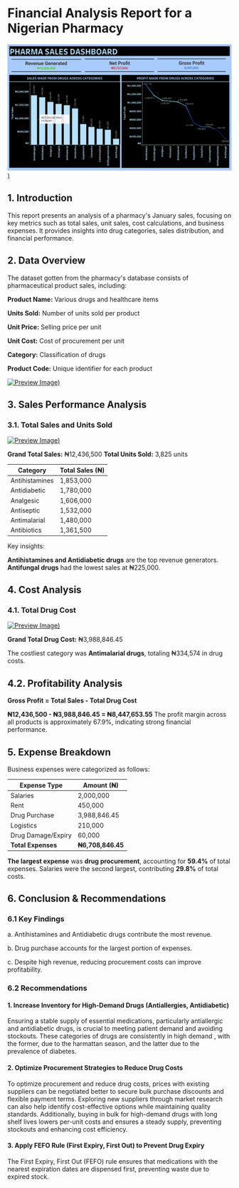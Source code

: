 # Financial Analysis Report for a Nigerian Pharmacy 

[![Preview Image](https://github.com/TiffanyNwanne/Financial-Analysis-for-a-Pharmacy/blob/main/images/PHARMACY%20SALES%20%20DASHBOARD.png))](https://github.com/TiffanyNwanne/Financial-Analysis-for-a-Pharmacy/blob/main/images/PHARMACY%20SALES%20%20DASHBOARD.png)
## 1. Introduction
This report presents an analysis of a pharmacy's January sales, focusing on key metrics such as total sales, unit sales, cost calculations, and business expenses. It provides insights into drug categories, sales distribution, and financial performance.

## 2. Data Overview
The dataset gotten from the pharmacy's database consists of pharmaceutical product sales, including:

**Product Name:** Various drugs and healthcare items

**Units Sold:** Number of units sold per product

**Unit Price:** Selling price per unit

**Unit Cost:** Cost of procurement per unit

**Category:** Classification of drugs

**Product Code:** Unique identifier for each product

[![Preview Image](https://github.com/TiffanyNwanne/Pharmaceutical-Financial-Analysis/blob/main/images/Data%20Overview.png))](https://github.com/TiffanyNwanne/Pharmaceutical-Financial-Analysis/blob/main/images/Data%20Overview.png)

## 3. Sales Performance Analysis

### 3.1. Total Sales and Units Sold

[![Preview Image](https://github.com/TiffanyNwanne/Pharmaceutical-Financial-Analysis/blob/main/images/Total%20Sales%20and%20Units%20Sold.png))](https://github.com/TiffanyNwanne/Pharmaceutical-Financial-Analysis/blob/main/images/Total%20Sales%20and%20Units%20Sold.png)

**Grand Total Sales:** ₦12,436,500
**Total Units Sold:** 3,825 units


| **Category**       | **Total Sales (₦)** |
|--------------------|------------------|
| Antihistamines     | 1,853,000        |
| Antidiabetic      | 1,780,000        |
| Analgesic        | 1,606,000        |
| Antiseptic       | 1,532,000        |
| Antimalarial     | 1,480,000        |
| Antibiotics      | 1,361,500        |

Key insights:

**Antihistamines and Antidiabetic drugs** are the top revenue generators.
**Antifungal drugs** had the lowest sales at ₦225,000.

## 4. Cost Analysis

### 4.1. Total Drug Cost

[![Preview Image](https://github.com/TiffanyNwanne/Pharmaceutical-Financial-Analysis/blob/main/images/Total%20Drug%20Cost.png))](https://github.com/TiffanyNwanne/Pharmaceutical-Financial-Analysis/blob/main/images/Total%20Drug%20Cost.png)

**Grand Total Drug Cost:** ₦3,988,846.45

The costliest category was **Antimalarial drugs**, totaling ₦334,574 in drug costs.

## 4.2. Profitability Analysis

**Gross Profit = Total Sales - Total Drug Cost**

**₦12,436,500 - ₦3,988,846.45 = ₦8,447,653.55**
The profit margin across all products is approximately 67.9%, indicating strong financial performance.

## 5. Expense Breakdown

Business expenses were categorized as follows:

| **Expense Type**    | **Amount (₦)**  |
|---------------------|---------------|
| Salaries           | 2,000,000     |
| Rent              | 450,000       |
| Drug Purchase     | 3,988,846.45  |
| Logistics        | 210,000       |
| Drug Damage/Expiry | 60,000        |
| **Total Expenses** | **₦6,708,846.45** |

**The largest expense** was **drug procurement**, accounting for **59.4%** of total expenses.
Salaries were the second largest, contributing **29.8%** of total costs.

## 6. Conclusion & Recommendations

### 6.1 Key Findings

a. Antihistamines and Antidiabetic drugs contribute the most revenue.

b. Drug purchase accounts for the largest portion of expenses.

c. Despite high revenue, reducing procurement costs can improve profitability.

### 6.2 Recommendations

#### 1. Increase Inventory for High-Demand Drugs (Antiallergies, Antidiabetic)

Ensuring a stable supply of essential medications, particularly antiallergic and antidiabetic drugs, is crucial to meeting patient demand and avoiding stockouts. These categories of drugs are consistently in high demand , with the former, due to the harmattan season, and the latter due to the prevalence of diabetes.

#### 2. Optimize Procurement Strategies to Reduce Drug Costs

To optimize procurement and reduce drug costs,  prices with existing suppliers can be negotiated better to secure bulk purchase discounts and flexible payment terms. Exploring new suppliers through market research can also help identify cost-effective options while maintaining quality standards. Additionally, buying in bulk for high-demand drugs with long shelf lives lowers per-unit costs and ensures a steady supply, preventing stockouts and enhancing cost efficiency.

#### 3. Apply FEFO Rule (First Expiry, First Out) to Prevent Drug Expiry

The First Expiry, First Out (FEFO) rule ensures that medications with the nearest expiration dates are dispensed first, preventing waste due to expired stock.






